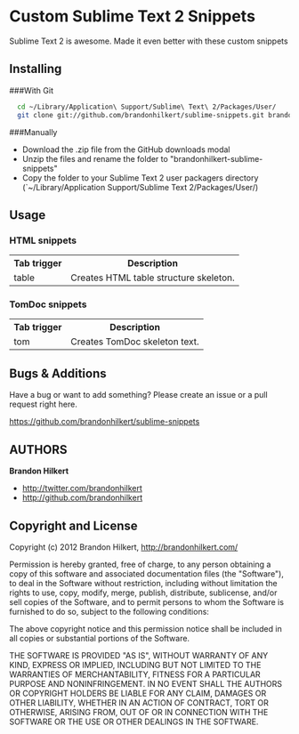 Custom Sublime Text 2 Snippets
==============================

Sublime Text 2 is awesome. Made it even better with these custom snippets


Installing
----------

###With Git

```bash
  cd ~/Library/Application\ Support/Sublime\ Text\ 2/Packages/User/
  git clone git://github.com/brandonhilkert/sublime-snippets.git brandonhilkert-sublime-snippets
```

###Manually

* Download the .zip file from the GitHub downloads modal
* Unzip the files and rename the folder to "brandonhilkert-sublime-snippets"
* Copy the folder to your Sublime Text 2 user packagers directory (`~/Library/Application Support/Sublime Text 2/Packages/User/)


Usage
-----

### HTML snippets

<table>
  <tr><th>Tab trigger</th>
  <th>Description</th></tr>
  <tr><td>table</td>
  <td>Creates HTML table structure skeleton.</td></tr>
</table>

### TomDoc snippets

<table>
  <tr><th>Tab trigger</th>
  <th>Description</th></tr>
  <tr><td>tom</td>
  <td>Creates TomDoc skeleton text.</td></tr>
</table>


Bugs & Additions
----------------

Have a bug or want to add something? Please create an issue or a pull request right here.

https://github.com/brandonhilkert/sublime-snippets


AUTHORS
-------

**Brandon Hilkert**

+ http://twitter.com/brandonhilkert
+ http://github.com/brandonhilkert


Copyright and License
---------------------

Copyright (c) 2012 Brandon Hilkert, http://brandonhilkert.com/

Permission is hereby granted, free of charge, to any person obtaining
a copy of this software and associated documentation files (the
"Software"), to deal in the Software without restriction, including
without limitation the rights to use, copy, modify, merge, publish,
distribute, sublicense, and/or sell copies of the Software, and to
permit persons to whom the Software is furnished to do so, subject to
the following conditions:

The above copyright notice and this permission notice shall be
included in all copies or substantial portions of the Software.

THE SOFTWARE IS PROVIDED "AS IS", WITHOUT WARRANTY OF ANY KIND,
EXPRESS OR IMPLIED, INCLUDING BUT NOT LIMITED TO THE WARRANTIES OF
MERCHANTABILITY, FITNESS FOR A PARTICULAR PURPOSE AND
NONINFRINGEMENT. IN NO EVENT SHALL THE AUTHORS OR COPYRIGHT HOLDERS BE
LIABLE FOR ANY CLAIM, DAMAGES OR OTHER LIABILITY, WHETHER IN AN ACTION
OF CONTRACT, TORT OR OTHERWISE, ARISING FROM, OUT OF OR IN CONNECTION
WITH THE SOFTWARE OR THE USE OR OTHER DEALINGS IN THE SOFTWARE.